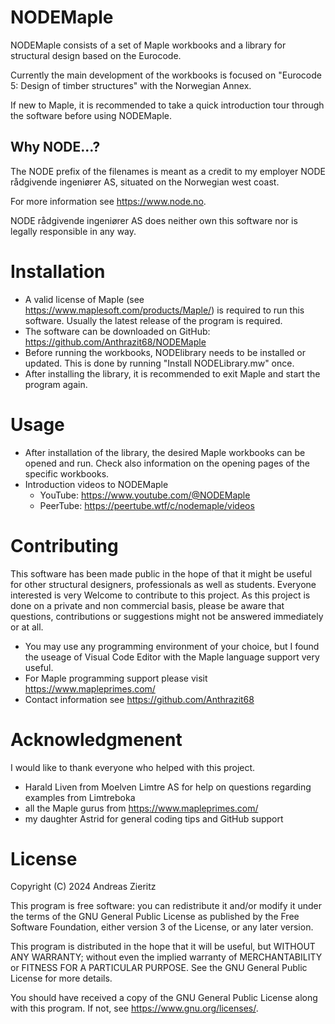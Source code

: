 # NODEMaple

NODEMaple consists of a set of Maple workbooks and a library for structural design based on the Eurocode.

Currently the main development of the workbooks is focused on "Eurocode 5: Design of timber structures" with the Norwegian Annex.

If new to Maple, it is recommended to take a quick introduction tour through the software before using NODEMaple.

## Why NODE...?

The NODE prefix of the filenames is meant as a credit to my employer NODE rådgivende ingeniører AS, situated on the Norwegian west coast.

For more information see https://www.node.no.

NODE rådgivende ingeniører AS does neither own this software nor is legally responsible in any way.

# Installation
- A valid license of Maple (see https://www.maplesoft.com/products/Maple/) is required to run this software. Usually the latest release of the program is required.
- The software can be downloaded on GitHub: https://github.com/Anthrazit68/NODEMaple
- Before running the workbooks, NODElibrary needs to be installed or updated. This is done by running "Install NODELibrary.mw" once.
- After installing the library, it is recommended to exit Maple and start the program again.

# Usage
- After installation of the library, the desired Maple workbooks can be opened and run. Check also information on the opening pages of the specific workbooks.
- Introduction videos to NODEMaple
  - YouTube: https://www.youtube.com/@NODEMaple
  - PeerTube: https://peertube.wtf/c/nodemaple/videos

# Contributing
This software has been made public in the hope of that it might be useful for other structural designers, professionals as well as students.
Everyone interested is very Welcome to contribute to this project.
As this project is done on a private and non commercial basis, please be aware that questions, contributions or suggestions might not be answered immediately or at all.

- You may use any programming environment of your choice, but I found the useage of Visual Code Editor with the Maple language support very useful.
- For Maple programming support please visit https://www.mapleprimes.com/
- Contact information see https://github.com/Anthrazit68

# Acknowledgmenent
I would like to thank everyone who helped with this project.

- Harald Liven from Moelven Limtre AS for help on questions regarding examples from Limtreboka
- all the Maple gurus from https://www.mapleprimes.com/
- my daughter Astrid for general coding tips and GitHub support

# License
Copyright (C) 2024  Andreas Zieritz

This program is free software: you can redistribute it and/or modify
it under the terms of the GNU General Public License as published by
the Free Software Foundation, either version 3 of the License, or
any later version.

This program is distributed in the hope that it will be useful,
but WITHOUT ANY WARRANTY; without even the implied warranty of
MERCHANTABILITY or FITNESS FOR A PARTICULAR PURPOSE.  See the
GNU General Public License for more details.

You should have received a copy of the GNU General Public License
along with this program.  If not, see <https://www.gnu.org/licenses/>.

